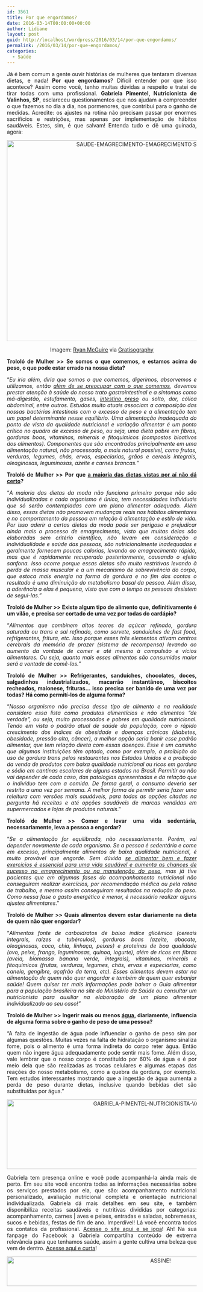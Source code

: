 ```yaml
---
id: 3561
title: Por que engordamos?
date: 2016-03-14T00:00:00+00:00
author: Lidiane
layout: post
guid: http://localhost/wordpress/2016/03/14/por-que-engordamos/
permalink: /2016/03/14/por-que-engordamos/
categories:
  - Saúde
---
```

<p align="justify">
  Já é bem comum a gente ouvir histórias de mulheres que tentaram diversas dietas, e nada! <strong>Por que engordamos</strong>? Difícil entender por que isso acontece? Assim como você, tenho muitas dúvidas a respeito e tratei de tirar todas com uma profissional. <strong>Gabriela Pimentel, Nutricionista de Valinhos, SP</strong>, esclareceu questionamentos que nos ajudam a compreender o que fazemos no dia a dia, nos pormenores, que contribui para o ganho de medidas. Acredite: os ajustes na rotina não precisam passar por enormes sacrifícios e restrições, mas apenas por implementação de hábitos saudáveis. Estes, sim, é que salvam! Entenda tudo e dê uma guinada, agora:
</p>

<p align="center">
  <img class="alignnone size-full wp-image-12100" src="http://www.trololodemulher.com.br/blog/wp-content/uploads/2016/03/SAUDE-EMAGRECIMENTO-EMAGRECIMENTO-SAUDAVEL-DIETA2.jpg" alt="SAUDE-EMAGRECIMENTO-EMAGRECIMENTO SAUDAVEL-DIETA[2]" width="800" height="532" />
</p>

<p align="center">
  Imagem: <a href="http://www.laughandpee.com/" target="_blank">Ryan McGuire</a> via <a href="http://www.gratisography.com/#all" target="_blank">Gratisography</a>
</p>

<p align="justify">
  <strong>Trololó de Mulher >></strong> <b>Se somos o que comemos, e estamos acima do peso, o que pode estar errado na nossa dieta? </b>
</p>

<p align="justify">
  “<em>Eu iria além, diria que somos o que comemos, digerimos, absorvemos e utilizamos, então <a href="http://www.trololodemulher.com.br/2014/07/25/alimentacao-saudavel/" target="_blank">além de se preocupar com o que comemos</a>, devemos prestar atenção à saúde do nosso trato gastrointestinal e a sintomas como má-digestão, estufamento, gases, <a href="http://www.trololodemulher.com.br/2012/06/18/intestino-funcionando-bem/" target="_blank">intestino preso</a> ou solto, dor, cólica abdominal, entre outros. Estudos muito atuais associam a composição das nossas bactérias intestinais com o excesso de peso e a alimentação tem um papel determinante nesse equilíbrio. Uma alimentação inadequada do ponto de vista da qualidade nutricional e variação alimentar é um ponto crítico no quadro de excesso de peso, ou seja, uma dieta pobre em fibras, gorduras boas, vitaminas, minerais e fitoquímicos (compostos bioativos dos alimentos). Componentes que são encontrados principalmente em uma alimentação natural, não processada, o mais natural possível, como frutas, verduras, legumes, chás, ervas, especiarias, grãos e cereais integrais, oleaginosas, leguminosas, azeite e carnes brancas.”</em>
</p>

<p align="justify">
  <b><strong>Trololó de Mulher >></strong> Por que <a href="http://www.belezacorpoecia.com/emagrecimento-dietas/" target="_blank">a maioria das dietas vistas por aí não dá certo</a>?</b>
</p>

<p align="justify">
  “<em>A maioria das dietas da moda não funciona primeiro porque não são individualizadas e cada organismo é único, tem necessidades individuais que só serão contempladas com um plano alimentar adequado. Além disso, essas dietas não promovem mudanças reais nos hábitos alimentares e no comportamento da pessoa em relação à alimentação e estilo de vida. Por isso aderir a certas dietas da moda pode ser perigoso e prejudicar ainda mais o processo de emagrecimento, visto que muitas delas são elaboradas sem critério científico, não levam em consideração a individualidade e saúde das pessoas, são nutricionalmente inadequadas e geralmente fornecem poucas calorias, levando ao emagrecimento rápido, mas que é rapidamente recuperado posteriormente, causando o efeito sanfona. Isso ocorre porque essas dietas são muito restritivas levando à perda de massa muscular e a um mecanismo de sobrevivência do corpo, que estoca mais energia na forma de gordura e no fim das contas o resultado é uma diminuição do metabolismo basal da pessoa. Além disso, a aderência a elas é pequena, visto que com o tempo as pessoas desistem de segui-las.”</em>
</p>

<p align="justify">
  <b><strong>Trololó de Mulher >></strong> </b><b>Existe algum tipo de alimento que, definitivamente é um vilão, e precisa ser cortado de uma vez por todas do cardápio?</b>
</p>

<p align="justify">
  “<em>Alimentos que combinem altos teores de açúcar refinado, gordura saturada ou trans e sal refinado, como sorvete, sanduíches de fast food, refrigerantes, fritura, etc. Isso porque esses três elementos ativam centros cerebrais da memória de prazer (sistema de recompensa) levando ao aumento da vontade de comer e até mesmo à compulsão e vícios alimentares. Ou seja, quanto mais esses alimentos são consumidos maior será a vontade de comê-los.”</em>
</p>

<p align="justify">
  <b><strong>Trololó de Mulher >></strong> </b><b>Refrigerantes, sanduíches, chocolates, doces, salgadinhos industrializados, macarrão instantâneo, biscoitos recheados, maionese, frituras… isso precisa ser banido de uma vez por todas? Há como permití-los de alguma forma?</b>
</p>

<p align="justify">
  “<em>Nosso organismo não precisa desse tipo de alimento e na realidade considero essa lista como produtos alimentícios e não alimentos “de verdade”, ou seja, muito processados e pobres em qualidade nutricional. Tendo em vista o padrão atual de saúde da população, com o rápido crescimento dos índices de obesidade e doenças crônicas (diabetes, obesidade, pressão alta, câncer), a melhor opção seria banir esse padrão alimentar, que tem relação direta com essas doenças. Esse é um caminho que algumas instituições têm optado, como por exemplo, a proibição do uso de gordura trans pelos restaurantes nos Estados Unidos e a proibição da venda de produtos com baixa qualidade nutricional ou ricos em gordura e sódio em cantinas escolares de alguns estados no Brasil. Permitir ou não vai depender de cada caso, das patologias apresentadas e da relação que o indivíduo tem com a comida. De forma geral, o consumo deveria ser restrito a uma vez por semana. A melhor forma de permitir seria fazer uma releitura com versões mais saudáveis, para todas as opções citadas na pergunta há receitas e até opções saudáveis de marcas vendidas em supermercados e lojas de produtos naturais</em>.”
</p>

<p align="justify">
  <b><strong>Trololó de Mulher >> </strong></b><b>Comer e levar uma vida sedentária, necessariamente, leva a pessoa a engordar?</b>
</p>

<p align="justify">
  “<em>Se a alimentação for equilibrada, não necessariamente. Porém, vai depender novamente de cada organismo. Se a pessoa é sedentária e come em excesso, principalmente alimentos de baixa qualidade nutricional, é muito provável que engorde. Sem dúvida <a href="http://www.trololodemulher.com.br/2015/07/27/como-perder-a-barriga/" target="_blank">se alimentar bem e fazer exercícios é essencial para uma vida saudável e aumenta as chances de sucesso no emagrecimento ou na manutenção do peso</a>, mas já tive pacientes que em algumas fases do acompanhamento nutricional não conseguiram realizar exercícios, por recomendação médica ou pela rotina de trabalho, e mesmo assim conseguiram resultados na redução do peso. Como nessa fase o gasto energético é menor, é necessário realizar alguns ajustes alimentares</em>.”
</p>

<p align="justify">
  <b>Trololó de Mulher >> Quais alimentos devem estar diariamente na dieta de quem não quer engordar?</b>
</p>

<p align="justify">
  “<em>Alimentos fonte de carboidratos de baixo índice glicêmico (cereais integrais, raízes e tubérculos), gorduras boas (azeite, abacate, oleaginosas, coco, chia, linhaça, peixes) e proteínas de boa qualidade (ovo, peixe, frango, leguminosas, quinoa, iogurte), além de ricos em fibras (aveia, biomassa banana verde, integrais), vitaminas, minerais e fitoquímicos (frutas, verduras, legumes, chás, ervas e especiarias, como canela, gengibre, açafrão da terra, etc). Esses alimentos devem estar na alimentação de quem não quer engordar e também de quem quer esbanjar saúde! Quem quiser ter mais informações pode baixar o Guia alimentar para a população brasileira no site do Ministério da Saúde ou consultar um nutricionista para auxiliar na elaboração de um plano alimentar individualizado ao seu caso!”</em>
</p>

<p align="justify">
  <b>Trololó de Mulher >> </b><b>Ingerir mais ou menos <a href="http://www.trololodemulher.com.br/2011/06/03/agua-saude-2/" target="_blank">água</a>, diariamente, influencia de alguma forma sobre o ganho de peso de uma pessoa?</b>
</p>

<p align="justify">
  “A falta de ingestão de água pode influenciar o ganho de peso sim por algumas questões. Muitas vezes na falta de hidratação o organismo sinaliza fome, pois o alimento é uma forma indireta do corpo reter água. Então quem não ingere água adequadamente pode sentir mais fome. Além disso, vale lembrar que o nosso corpo é constituído por 60% de água e é por meio dela que são realizadas as trocas celulares e algumas etapas das reações do nosso metabolismo, como a quebra da gordura, por exemplo. Tem estudos interessantes mostrando que a ingestão de água aumenta a perda de peso durante dietas, inclusive quando bebidas diet são substituídas por água.”
</p>

<p align="center">
  <img class="alignnone size-full wp-image-11963" src="http://www.trololodemulher.com.br/blog/wp-content/uploads/2016/02/GABRIELA-PIMENTEL-NUTRICIONISTA-VALINHOS-SP.jpg" alt="GABRIELA-PIMENTEL-NUTRICIONISTA-VALINHOS-SP" width="800" height="184" />
</p>

<p align="justify">
  Gabriela tem presença online e você pode acompanhá-la ainda mais de perto. Em seu site você encontra todas as informações necessárias sobre os serviços prestados por ela, que são: acompanhamento nutricional personalizado, avaliação nutricional completa e orientação nutricional individualizada. Gabriela dá mais detalhes em seu site, e também disponibiliza receitas saudáveis e nutritivas divididas por categorias: acompanhamento, carnes | aves e peixes, entradas e saladas, sobremesas, sucos e bebidas, festas de fim de ano. Imperdível! Lá você encontra todos os contatos da profissional. <a href="http://www.gabrielanutricionista.com.br/" target="_blank">Acesse o site aqui e se joga</a>! Ah! Na sua fanpage do Facebook a Gabriela compartilha conteúdo de extrema relevância para que tenhamos saúde, assim a gente cultiva uma beleza que vem de dentro. <a href="https://www.facebook.com/gabinutricionista" target="_blank">Acesse aqui e curta</a>!
</p>

<p align="center">
  <a href="http://feedburner.google.com/fb/a/mailverify?uri=blogBichaFemea&loc=en_US" target="_blank"><img class="alignnone size-full wp-image-10439" src="http://www.trololodemulher.com.br/blog/wp-content/uploads/2014/09/ASSINE.png" alt="ASSINE!" width="800" height="78" /></a>
</p>

<p align="justify">
